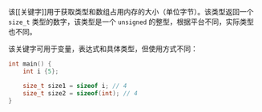 该[[关键字]]用于获取类型和数组占用内存的大小（单位字节）。该类型返回一个 `size_t` 类型的数字，该类型是一个 `unsigned` 的整型，根据平台不同，实际类型也不同。

该关键字可用于变量，表达式和具体类型，但使用方式不同：

```c++
int main() {
    int i {5};

    size_t size1 = sizeof i; // 4
    size_t size2 = sizeof(int); // 4
}
```